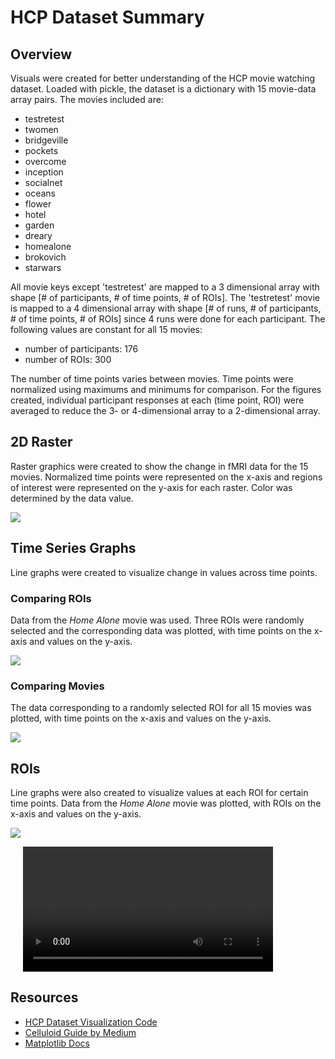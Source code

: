 # HCP Dataset Summary
## Overview
Visuals were created for better understanding of the HCP movie watching dataset. Loaded with pickle, the dataset is a dictionary with 15 movie-data array pairs. The movies included are:
* testretest
* twomen
* bridgeville
* pockets
* overcome
* inception
* socialnet
* oceans
* flower
* hotel
* garden
* dreary
* homealone
* brokovich
* starwars

All movie keys except 'testretest' are mapped to a 3 dimensional array with shape [# of participants, # of time points, # of ROIs].
The 'testretest' movie is mapped to a 4 dimensional array with shape [# of runs, # of participants, # of time points, # of ROIs] since 4 runs were done for each participant. The following values are constant for all 15 movies:
* number of participants: 176
* number of ROIs: 300

The number of time points varies between movies. Time points were normalized using maximums and minimums for comparison. For the figures created, individual participant responses at each (time point, ROI) were averaged to reduce the 3- or 4-dimensional array to a 2-dimensional array.

## 2D Raster

Raster graphics were created to show the change in fMRI data for the 15 movies. Normalized time points were represented on the x-axis and regions of interest were represented on the y-axis for each raster. Color was determined by the data value.

![](roi_timeseries_map.png)

## Time Series Graphs

Line graphs were created to visualize change in values across time points. 

### Comparing ROIs

Data from the *Home Alone* movie was used. Three ROIs were randomly selected and the corresponding data was plotted, with time points on the x-axis and values on the y-axis. 

![](time_rois.png)

### Comparing Movies

The data corresponding to a randomly selected ROI for all 15 movies was plotted, with time points on the x-axis and values on the y-axis.

![](time_movies.png)

## ROIs

Line graphs were also created to visualize values at each ROI for certain time points. Data from the *Home Alone* movie was plotted, with ROIs on the x-axis and values on the y-axis.

![](roi_times.png)

<video src="homealone_vid.mp4" width=400px controls style="margin-left:20px">
</video>


## Resources
* [HCP Dataset Visualization Code](data.ipynb)
* [Celluloid Guide by Medium](https://medium.datadriveninvestor.com/how-to-create-animation-using-matplotlib-and-celluloid-70533ba013e8)
* [Matplotlib Docs](https://matplotlib.org/stable/api/axes_api.html)